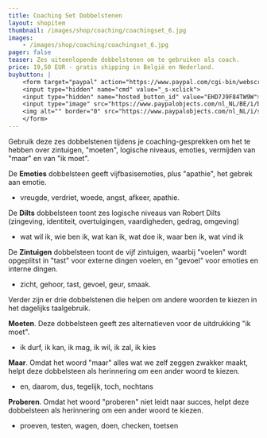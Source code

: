 ```yaml
---
title: Coaching Set Dobbelstenen
layout: shopitem
thumbnail: /images/shop/coaching/coachingset_6.jpg
images:
    - /images/shop/coaching/coachingset_6.jpg
pager: false
teaser: Zes uiteenlopende dobbelstenen om te gebruiken als coach.
price: 19,50 EUR - gratis shipping in België en Nederland.
buybutton: |
    <form target="paypal" action="https://www.paypal.com/cgi-bin/webscr" method="post">
    <input type="hidden" name="cmd" value="_s-xclick">
    <input type="hidden" name="hosted_button_id" value="EHD7J9F84TW9W">
    <input type="image" src="https://www.paypalobjects.com/nl_NL/BE/i/btn/btn_cart_LG.gif" border="0" name="submit" alt="PayPal, de veilige en complete manier van online betalen.">
    <img alt="" border="0" src="https://www.paypalobjects.com/nl_NL/i/scr/pixel.gif" width="1" height="1">
    </form>
---
```



​Gebruik deze zes dobbelstenen tijdens je coaching-gesprekken om het te hebben over zintuigen, "moeten", logische niveaus, emoties, vermijden van "maar" en van "ik moet".

De **Emoties** dobbelsteen geeft vijfbasisemoties, plus "apathie", het gebrek aan emotie.

- vreugde, verdriet, woede, angst, afkeer, apathie.

De **Dilts** dobbelsteen toont zes logische niveaus van Robert Dilts (zingeving, identiteit, overtuigingen, vaardigheden, gedrag, omgeving)

- wat wil ik, wie ben ik, wat kan ik, wat doe ik, waar ben ik, wat vind ik​

De **Zintuigen** dobbelsteen toont de vijf zintuigen, waarbij "voelen" wordt opgeplitst in "tast" voor externe dingen voelen, en "gevoel" voor emoties en interne dingen.

- zicht, gehoor, tast, gevoel, geur, smaak.

Verder zijn er drie dobbelstenen die helpen om andere woorden te kiezen in het dagelijks taalgebruik.

**Moeten**. Deze dobbelsteen geeft zes alternatieven voor de uitdrukking "ik moet".

- ik durf, ik kan, ik mag, ik wil, ik zal, ik kies

**Maar**. Omdat het woord "maar" alles wat we zelf zeggen zwakker maakt, helpt deze dobbelsteen als herinnering om een ander woord te kiezen.

- en, daarom, dus, tegelijk, toch, nochtans

**Proberen**. Omdat het woord "proberen" niet leidt naar succes, helpt deze dobbelsteen als herinnering om een ander woord te kiezen.

- proeven, testen, wagen, doen, checken, toetsen
	
